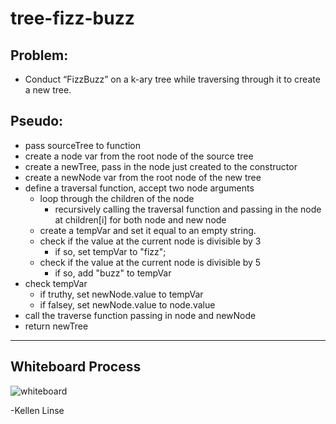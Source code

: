 # tree-fizz-buzz

## Problem:
- Conduct “FizzBuzz” on a k-ary tree while traversing through it to create a new tree.

## Pseudo:
- pass sourceTree to function
- create a node var from the root node of the source tree
- create a newTree, pass in the node just created to the constructor
- create a newNode var from the root node of the new tree
- define a traversal function, accept two node arguments
  - loop through the children of the node
    - recursively calling the traversal function and passing in the node at children\[i] for both node and new node
  - create a tempVar and set it equal to an empty string.
  - check if the value at the current node is divisible by 3
    - if so, set tempVar to "fizz";
  - check if the value at the current node is divisible by 5
    - if so, add "buzz" to tempVar
- check tempVar
  - if truthy, set newNode.value to tempVar
  - if falsey, set newNode.value to node.value
- call the traverse function passing in node and newNode
- return newTree

 ---

## Whiteboard Process
![whiteboard](/whiteboard.jpg)


-Kellen Linse